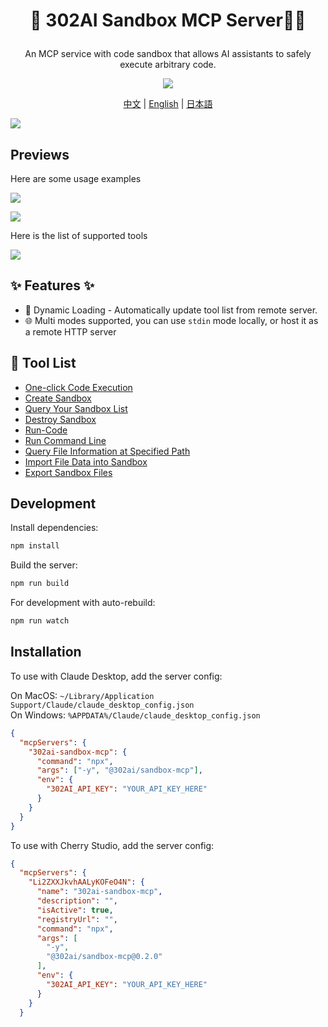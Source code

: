 # <p align="center">🤖 302AI Sandbox MCP Server🚀✨</p>

<p align="center">An MCP service with code sandbox that allows AI assistants to safely execute arbitrary code.</p>

<p align="center"><a href="https://www.npmjs.com/package/@302ai/sandbox-mcp" target="blank"><img src="https://file.302.ai/gpt/imgs/github/20250102/72a57c4263944b73bf521830878ae39a.png" /></a></p >

<p align="center"><a href="README_zh.md">中文</a> | <a href="README.md">English</a> | <a href="README_ja.md">日本語</a></p>

![](docs/302_Sandbox_MCP_Server_en.jpg) 

## Previews

Here are some usage examples

![](docs/302_Sandbox_MCP_Server_en_screenshot_01.png)     

![](docs/302_Sandbox_MCP_Server_en_screenshot_02.png)     

Here is the list of supported tools

![](docs/302_Sandbox_MCP_Server_en_screenshot_03.png)


## ✨ Features ✨

- 🔧 Dynamic Loading - Automatically update tool list from remote server.
- 🌐 Multi modes supported, you can use `stdin` mode locally, or host it as a remote HTTP server

## 🚀 Tool List
- [One-click Code Execution](https://302ai.apifox.cn/api-276039652)
- [Create Sandbox](https://302ai.apifox.cn/api-276079606)
- [Query Your Sandbox List](https://302ai.apifox.cn/api-276086526)
- [Destroy Sandbox](https://302ai.apifox.cn/api-276092957)
- [Run-Code](https://302ai.apifox.cn/api-276100061)
- [Run Command Line](https://302ai.apifox.cn/api-276106261)
- [Query File Information at Specified Path](https://302ai.apifox.cn/api-276110558)
- [Import File Data into Sandbox](https://302ai.apifox.cn/api-276123813)
- [Export Sandbox Files](https://302ai.apifox.cn/api-276123525)

## Development

Install dependencies:

```bash
npm install
```

Build the server:

```bash
npm run build
```

For development with auto-rebuild:

```bash
npm run watch
```

## Installation

To use with Claude Desktop, add the server config:

On MacOS: `~/Library/Application Support/Claude/claude_desktop_config.json`     
On Windows: `%APPDATA%/Claude/claude_desktop_config.json`

```json
{
  "mcpServers": {
    "302ai-sandbox-mcp": {
      "command": "npx",
      "args": ["-y", "@302ai/sandbox-mcp"],
      "env": {
        "302AI_API_KEY": "YOUR_API_KEY_HERE"
      }
    }
  }
}
```

To use with Cherry Studio, add the server config:

```json
{
  "mcpServers": {
    "Li2ZXXJkvhAALyKOFeO4N": {
      "name": "302ai-sandbox-mcp",
      "description": "",
      "isActive": true,
      "registryUrl": "",
      "command": "npx",
      "args": [
        "-y",
        "@302ai/sandbox-mcp@0.2.0"
      ],
      "env": {
        "302AI_API_KEY": "YOUR_API_KEY_HERE"
      }
    }
  }